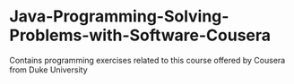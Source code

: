 # Java-Programming-Solving-Problems-with-Software-Cousera
Contains programming exercises related to this course offered by Cousera from Duke University
